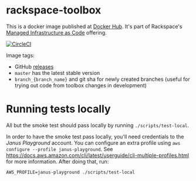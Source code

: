 # rackspace-toolbox

This is a docker image published at [Docker Hub](https://hub.docker.com/r/rackautomation/rackspace-toolbox/). It's part of Rackspace's [Managed Infrastructure as Code](https://manage.rackspace.com/aws/docs/product-guide/miac.html) offering.

[![CircleCI](https://circleci.com/gh/rackspace-infrastructure-automation/rackspace-toolbox.svg?style=svg&circle-token=f589f8bc84999fb48fe819fa553e50e7594654d0)](https://circleci.com/gh/rackspace-infrastructure-automation/rackspace-toolbox)

Image tags:
- GitHub [releases](https://github.com/rackspace-infrastructure-automation/rackspace-toolbox/releases)
- `master` has the latest stable version
- `branch_{branch_name}` and git sha for newly created branches (useful for trying out code from toolbox changes in development)

# Running tests locally

All but the smoke test should pass locally by running `./scripts/test-local`.

In order to have the smoke test pass locally, you'll need credentials to the _Janus Playground_ account. You can configure an extra profile using `aws configure --profile janus-playground`. See https://docs.aws.amazon.com/cli/latest/userguide/cli-multiple-profiles.html for more information. After doing that, run:

```
AWS_PROFILE=janus-playground ./scripts/test-local
```
